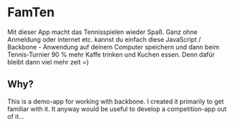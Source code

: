 FamTen
=============

Mit dieser App macht das Tennisspielen wieder Spaß. Ganz ohne Anmeldung oder internet etc. kannst du einfach diese JavaScript / Backbone - Anwendung auf deinem Computer speichern und dann beim Tennis-Turnier 90 % mehr Kaffe trinken und Kuchen essen. Denn dafür bleibt dann viel mehr zeit =)

Why?
------------
This is a demo-app for working with backbone. I created it primarily to get familiar with it. It anyway would be useful to develop a competition-app out of it...
